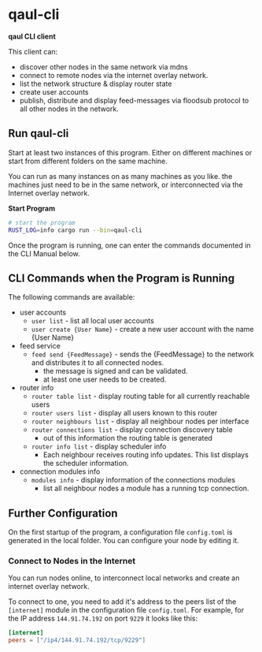 # qaul-cli

**qaul CLI client**

This client can:

* discover other nodes in the same network via mdns
* connect to remote nodes via the internet overlay network.
* list the network structure & display router state
* create user accounts
* publish, distribute and display feed-messages via floodsub protocol to all other nodes in the network.


## Run qaul-cli

Start at least two instances of this program. Either on different machines or start from different folders on the same machine.

You can run as many instances on as many machines as you like. the machines just need to be in the same network, or interconnected via the Internet overlay network.


**Start Program**

```sh
# start the program
RUST_LOG=info cargo run --bin=qaul-cli
```

Once the program is running, one can enter the commands documented in the CLI Manual below.


## CLI Commands when the Program is Running

The following commands are available:

* user accounts
  * `user list` - list all local user accounts
  * `user create {User Name}` - create a new user account with the name {User Name}
* feed service
  * `feed send {FeedMessage}` - sends the {FeedMessage} to the network and distributes it to all connected nodes.
    * the message is signed and can be validated.
    * at least one user needs to be created.
* router info
  * `router table list` - display routing table for all currently reachable users
  * `router users list` - display all users known to this router
  * `router neighbours list` - display all neighbour nodes per interface
  * `router connections list` - display connection discovery table
    * out of this information the routing table is generated
  * `router info list` - display scheduler info
    * Each neighbour receives routing info updates.
      This list displays the scheduler information.
* connection modules info
  * `modules info` - display information of the connections modules
    * list all neighbour nodes a module has a running tcp connection.


## Further Configuration

On the first startup of the program, a configuration file `config.toml` 
is generated in the local folder. 
You can configure your node by editing it.


### Connect to Nodes in the Internet

You can run nodes online, to interconnect local networks and create an internet overlay network.

To connect to one, you need to add it's address to the peers list of the `[internet]`  module in the configuration file `config.toml`. For example, for the IP address `144.91.74.192` on port `9229` it looks like this:

```toml
[internet]
peers = ["/ip4/144.91.74.192/tcp/9229"]
```
